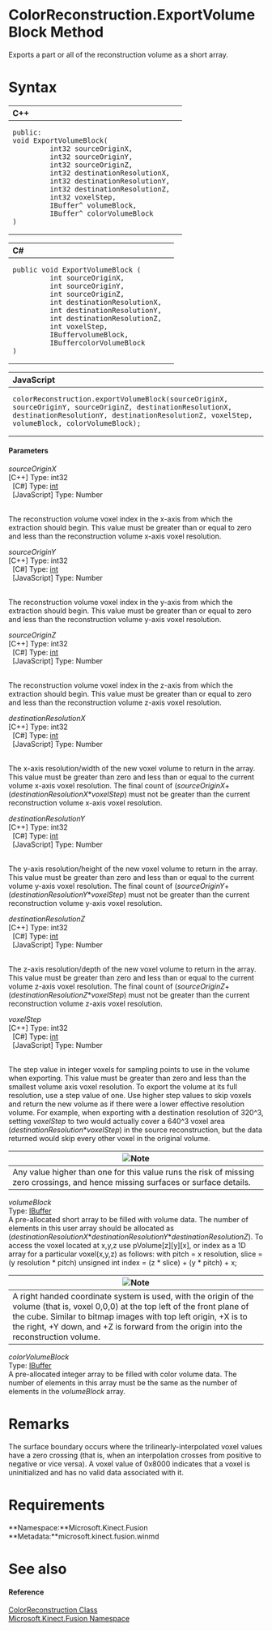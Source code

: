 ColorReconstruction.ExportVolumeBlock Method  
============================================  

Exports a part or all of the reconstruction volume as a short array. <span id="syntaxSection"></span>

Syntax  
======  

<table>
<colgroup>
<col width="100%" />
</colgroup>
<thead>
<tr class="header">
<th align="left">C++</th>
</tr>
</thead>
<tbody>
<tr class="odd">
<td align="left"><pre><code>public:  
void ExportVolumeBlock(  
         int32 sourceOriginX,  
         int32 sourceOriginY,  
         int32 sourceOriginZ,  
         int32 destinationResolutionX,  
         int32 destinationResolutionY,  
         int32 destinationResolutionZ,  
         int32 voxelStep,  
         IBuffer^ volumeBlock,  
         IBuffer^ colorVolumeBlock  
)</code></pre></td>
</tr>
</tbody>
</table>

<table>
<colgroup>
<col width="100%" />
</colgroup>
<thead>
<tr class="header">
<th align="left">C#</th>
</tr>
</thead>
<tbody>
<tr class="odd">
<td align="left"><pre><code>public void ExportVolumeBlock (  
         int sourceOriginX,  
         int sourceOriginY,  
         int sourceOriginZ,  
         int destinationResolutionX,  
         int destinationResolutionY,  
         int destinationResolutionZ,  
         int voxelStep,  
         IBuffervolumeBlock,  
         IBuffercolorVolumeBlock  
)</code></pre></td>
</tr>
</tbody>
</table>

<table>
<colgroup>
<col width="100%" />
</colgroup>
<thead>
<tr class="header">
<th align="left">JavaScript</th>
</tr>
</thead>
<tbody>
<tr class="odd">
<td align="left"><pre><code>colorReconstruction.exportVolumeBlock(sourceOriginX, sourceOriginY, sourceOriginZ, destinationResolutionX, destinationResolutionY, destinationResolutionZ, voxelStep, volumeBlock, colorVolumeBlock);</code></pre></td>
</tr>
</tbody>
</table>

<span id="ID4EG"></span>
#### Parameters  

*sourceOriginX*    
[C++] Type: int32  
  [C\#] Type: [int](http://msdn.microsoft.com/en-us/library/system.int32.aspx)  
  [JavaScript] Type: Number  
   

The reconstruction volume voxel index in the x-axis from which the extraction should begin. This value must be greater than or equal to zero and less than the reconstruction volume x-axis voxel resolution.  

*sourceOriginY*    
[C++] Type: int32  
  [C\#] Type: [int](http://msdn.microsoft.com/en-us/library/system.int32.aspx)  
  [JavaScript] Type: Number  
   

The reconstruction volume voxel index in the y-axis from which the extraction should begin. This value must be greater than or equal to zero and less than the reconstruction volume y-axis voxel resolution.  

*sourceOriginZ*    
[C++] Type: int32  
  [C\#] Type: [int](http://msdn.microsoft.com/en-us/library/system.int32.aspx)  
  [JavaScript] Type: Number  
   

The reconstruction volume voxel index in the z-axis from which the extraction should begin. This value must be greater than or equal to zero and less than the reconstruction volume z-axis voxel resolution.  

*destinationResolutionX*    
[C++] Type: int32  
  [C\#] Type: [int](http://msdn.microsoft.com/en-us/library/system.int32.aspx)  
  [JavaScript] Type: Number  
   

The x-axis resolution/width of the new voxel volume to return in the array. This value must be greater than zero and less than or equal to the current volume x-axis voxel resolution. The final count of (*sourceOriginX*+(*destinationResolutionX*\**voxelStep*) must not be greater than the current reconstruction volume x-axis voxel resolution.  

*destinationResolutionY*    
[C++] Type: int32  
  [C\#] Type: [int](http://msdn.microsoft.com/en-us/library/system.int32.aspx)  
  [JavaScript] Type: Number  
   

The y-axis resolution/height of the new voxel volume to return in the array. This value must be greater than zero and less than or equal to the current volume y-axis voxel resolution. The final count of (*sourceOriginY*+(*destinationResolutionY*\**voxelStep*) must not be greater than the current reconstruction volume y-axis voxel resolution.  

*destinationResolutionZ*    
[C++] Type: int32  
  [C\#] Type: [int](http://msdn.microsoft.com/en-us/library/system.int32.aspx)  
  [JavaScript] Type: Number  
   

The z-axis resolution/depth of the new voxel volume to return in the array. This value must be greater than zero and less than or equal to the current volume z-axis voxel resolution. The final count of (*sourceOriginZ*+(*destinationResolutionZ*\**voxelStep*) must not be greater than the current reconstruction volume z-axis voxel resolution.  

*voxelStep*    
[C++] Type: int32  
  [C\#] Type: [int](http://msdn.microsoft.com/en-us/library/system.int32.aspx)  
  [JavaScript] Type: Number  
   

The step value in integer voxels for sampling points to use in the volume when exporting. This value must be greater than zero and less than the smallest volume axis voxel resolution. To export the volume at its full resolution, use a step value of one. Use higher step values to skip voxels and return the new volume as if there were a lower effective resolution volume. For example, when exporting with a destination resolution of 320^3, setting *voxelStep* to two would actually cover a 640^3 voxel area (*destinationResolution*\**voxelStep*) in the source reconstruction, but the data returned would skip every other voxel in the original volume.  

| ![](../../../../../../resources/note.gif)Note                                                                                    |
|----------------------------------------------------------------------------------------------------------------------------------|
| Any value higher than one for this value runs the risk of missing zero crossings, and hence missing surfaces or surface details. |

*volumeBlock*    
Type: [IBuffer](http://msdn.microsoft.com/en-us/library/windows.storage.streams.ibuffer.aspx)  
 A pre-allocated short array to be filled with volume data. The number of elements in this user array should be allocated as (*destinationResolutionX*\**destinationResolutionY*\**destinationResolutionZ*). To access the voxel located at x,y,z use pVolume[z][y][x], or index as a 1D array for a particular voxel(x,y,z) as follows: with pitch = x resolution, slice = (y resolution \* pitch) unsigned int index = (z \* slice) + (y \* pitch) + x;  

| ![](../../../../../../resources/note.gif)Note                                                                                                                                                                                                                                                |
|----------------------------------------------------------------------------------------------------------------------------------------------------------------------------------------------------------------------------------------------------------------------------------------------|
| A right handed coordinate system is used, with the origin of the volume (that is, voxel 0,0,0) at the top left of the front plane of the cube. Similar to bitmap images with top left origin, +X is to the right, +Y down, and +Z is forward from the origin into the reconstruction volume. |

*colorVolumeBlock*    
Type: [IBuffer](http://msdn.microsoft.com/en-us/library/windows.storage.streams.ibuffer.aspx)  
 A pre-allocated integer array to be filled with color volume data. The number of elements in this array must be the same as the number of elements in the *volumeBlock* array.  

<span id="remarks"></span>

Remarks  
=======  

The surface boundary occurs where the trilinearly-interpolated voxel values have a zero crossing (that is, when an interpolation crosses from positive to negative or vice versa). A voxel value of 0x8000 indicates that a voxel is uninitialized and has no valid data associated with it.  

<span id="requirements"></span>

Requirements  
============  

**Namespace:**Microsoft.Kinect.Fusion  
**Metadata:**microsoft.kinect.fusion.winmd  

<span id="ID4ECE"></span>

See also  
========  

<span id="ID4EEE"></span>
#### Reference  

[ColorReconstruction Class](../../ColorReconstruction_Class.md)  
 [Microsoft.Kinect.Fusion Namespace](../../../Kinect.Fusion.md)  



<!--Please do not edit the data in the comment block below.-->
<!--
TOCTitle : ExportVolumeBlock Method
RLTitle : ColorReconstruction.ExportVolumeBlock Method
KeywordK : ExportVolumeBlock method
KeywordK : ColorReconstruction.ExportVolumeBlock method
KeywordF : Microsoft.Kinect.Fusion.ColorReconstruction.ExportVolumeBlock
KeywordF : ColorReconstruction.ExportVolumeBlock
KeywordF : ExportVolumeBlock
KeywordF : Microsoft.Kinect.Fusion.ColorReconstruction.ExportVolumeBlock(System.Int32,System.Int32,System.Int32,System.Int32,System.Int32,System.Int32,System.Int32,Windows.Storage.Streams.IBuffer,Windows.Storage.Streams.IBuffer)
KeywordA : M:Microsoft.Kinect.Fusion.ColorReconstruction.ExportVolumeBlock(System.Int32,System.Int32,System.Int32,System.Int32,System.Int32,System.Int32,System.Int32,Windows.Storage.Streams.IBuffer,Windows.Storage.Streams.IBuffer)
AssetID : M:Microsoft.Kinect.Fusion.ColorReconstruction.ExportVolumeBlock(System.Int32,System.Int32,System.Int32,System.Int32,System.Int32,System.Int32,System.Int32,Windows.Storage.Streams.IBuffer,Windows.Storage.Streams.IBuffer)
Locale : en-us
CommunityContent : 1
APIType : Managed
APILocation : microsoft.kinect.fusion.winmd
APIName : Microsoft.Kinect.Fusion.ColorReconstruction.ExportVolumeBlock
TargetOS : Windows
TopicType : kbSyntax
DevLang : VB
DevLang : CSharp
DevLang : JavaScript
DevLang : C++
DocSet : K4Wv2
ProjType : K4Wv2Proj
Technology : Kinect for Windows
Product : Kinect for Windows SDK v2
productversion : 20
-->
